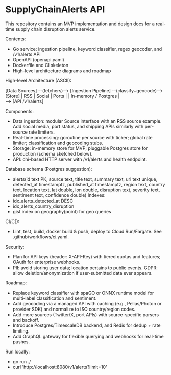 # SupplyChainAlerts API

This repository contains an MVP implementation and design docs for a real-time supply chain disruption alerts service.

Contents:
- Go service: ingestion pipeline, keyword classifier, regex geocoder, and /v1/alerts API
- OpenAPI (openapi.yaml)
- Dockerfile and CI skeleton
- High-level architecture diagrams and roadmap

High-level Architecture (ASCII):

[Data Sources] --(fetchers)--> [Ingestion Pipeline] --(classify+geocode)--> [Store]
   | RSS | Social | Ports |                               | In-memory / Postgres |
                                                   \
                                                    --> [API /v1/alerts]

Components:
- Data ingestion: modular Source interface with an RSS source example. Add social media, port status, and shipping APIs similarly with per-source rate limiters.
- Real-time processing: goroutine per source with ticker; global rate limiter; classification and geocoding stubs.
- Storage: in-memory store for MVP; pluggable Postgres store for production (schema sketched below).
- API: chi-based HTTP server with /v1/alerts and health endpoint.

Database schema (Postgres suggestion):
- alerts(id text PK, source text, title text, summary text, url text unique, detected_at timestamptz, published_at timestamptz, region text, country text, location text, lat double, lon double, disruption text, severity text, sentiment text, confidence double)
Indexes:
- idx_alerts_detected_at DESC
- idx_alerts_country_disruption
- gist index on geography(point) for geo queries

CI/CD:
- Lint, test, build, docker build & push, deploy to Cloud Run/Fargate. See .github/workflows/ci.yaml.

Security:
- Plan for API keys (header: X-API-Key) with tiered quotas and features; OAuth for enterprise webhooks.
- PII: avoid storing user data; location pertains to public events. GDPR: allow deletion/anonymization if user-submitted data ever appears.

Roadmap:
- Replace keyword classifier with spaGO or ONNX runtime model for multi-label classification and sentiment.
- Add geocoding via a managed API with caching (e.g., Pelias/Photon or provider SDK) and normalize to ISO country/region codes.
- Add more sources (Twitter/X, port APIs) with source-specific parsers and backoff.
- Introduce Postgres/TimescaleDB backend, and Redis for dedup + rate limiting.
- Add GraphQL gateway for flexible querying and webhooks for real-time pushes.

Run locally:
- go run ./
- curl 'http://localhost:8080/v1/alerts?limit=10'

